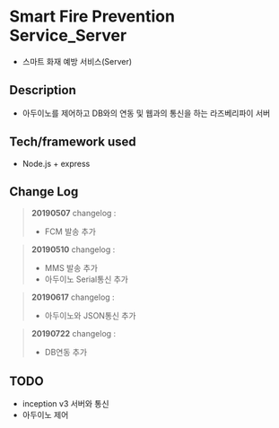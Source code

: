 # Smart Fire Prevention Service_Server
- 스마트 화재 예방 서비스(Server)

## Description
- 아두이노를 제어하고 DB와의 연동 및 웹과의 통신을 하는 라즈베리파이 서버

## Tech/framework used
-  Node.js + express


## Change Log
> **20190507**  changelog :
>  - FCM 발송 추가

> **20190510**  changelog :
>  - MMS 발송 추가
>  - 아두이노 Serial통신 추가

> **20190617**  changelog :
>  - 아두이노와 JSON통신 추가

> **20190722**  changelog :
>  - DB연동 추가



## TODO

-  inception v3 서버와 통신
- 아두이노 제어
